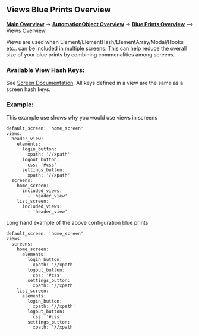 Views Blue Prints Overview
--------
__[Main Overview](../../README.md)__ ->
__[AutomationObject Overview](../README.md)__ ->
__[Blue Prints Overview](README.md)__ -->
Views Overview

Views are used when Element/ElementHash/ElementArray/Modal/Hooks etc.. can be included in multiple screens.
This can help reduce the overall size of your blue prints by combining commonalities among screens.

### Available View Hash Keys:

See [Screen Documentation](screens/README.md).  All keys defined in a view are the same as a screen hash keys.

### Example:

This example use shows why you would use views in screens

```
default_screen: 'home_screen'
views:
  header_view:
    elements:
      login_button:
        xpath: '//xpath'
      logout_button:
        css: '#css'
      settings_button:
        xpath: '//xpath'
  screens:
    home_screen:
      included_views:
        - 'header_view'
    list_screen:
      included_views:
        - 'header_view'
```

Long hand example of the above configuration blue prints

```
default_screen: 'home_screen'
views:
  screens:
    home_screen:
      elements:
        login_button:
          xpath: '//xpath'
        logout_button:
          css: '#css'
        settings_button:
          xpath: '//xpath'
    list_screen:
      elements:
        login_button:
          xpath: '//xpath'
        logout_button:
          css: '#css'
        settings_button:
          xpath: '//xpath'
```


